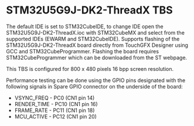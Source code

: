 # STM32U5G9J-DK2-ThreadX TBS

The default IDE is set to STM32CubeIDE, to change IDE open the STM32U5G9J-DK2-ThreadX.ioc with STM32CubeMX and select from the supported IDEs (EWARM and STM32CubeIDE). Supports flashing of the STM32U5G9J-DK2-ThreadX board directly from TouchGFX Designer using GCC and STM32CubeProgrammer. Flashing the board requires STM32CubeProgrammer which can be downloaded from the ST webpage.

This TBS is configured for 800 x 480 pixels 16 bpp screen resolution.

Performance testing can be done using the GPIO pins designated with the following signals in Spare GPIO connector on the underside of the board:

- VSYNC_FREQ  - PC0  (CN1 pin 14)
- RENDER_TIME - PC10 (CN1 pin 16)
- FRAME_RATE  - PC11 (CN1 pin 18)
- MCU_ACTIVE  - PC12 (CN1 pin 20)
